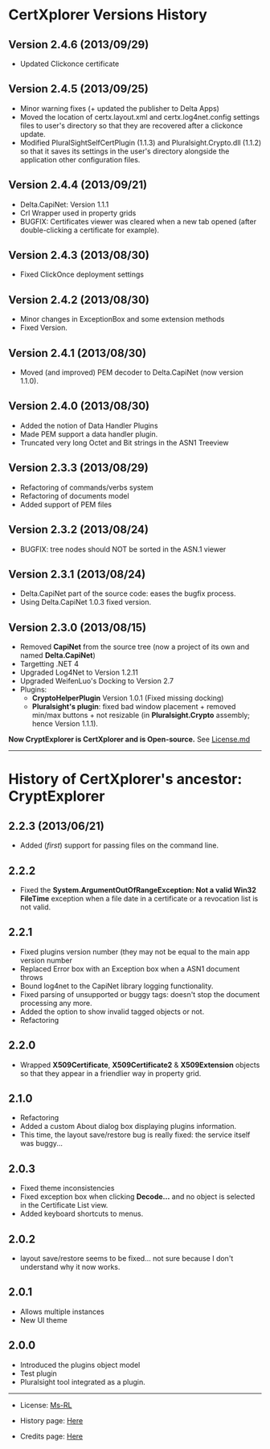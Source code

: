CertXplorer Versions History
============================

Version 2.4.6 (2013/09/29)
--------------------------
* Updated Clickonce certificate

Version 2.4.5 (2013/09/25)
--------------------------
* Minor warning fixes (+ updated the publisher to Delta Apps)
* Moved the location of certx.layout.xml and certx.log4net.config settings files to user's directory so that 
  they are recovered after a clickonce update.
* Modified PluralSightSelfCertPlugin (1.1.3) and Pluralsight.Crypto.dll (1.1.2) so that it saves its settings in the user's directory alongside the
  application other configuration files.

Version 2.4.4 (2013/09/21)
--------------------------
* Delta.CapiNet: Version 1.1.1
* Crl Wrapper used in property grids
* BUGFIX: Certificates viewer was cleared when a new tab opened (after double-clicking a certificate for example).

Version 2.4.3 (2013/08/30)
--------------------------
* Fixed ClickOnce deployment settings

Version 2.4.2 (2013/08/30)
--------------------------
* Minor changes in ExceptionBox and some extension methods
* Fixed Version.

Version 2.4.1 (2013/08/30)
--------------------------
* Moved (and improved) PEM decoder to Delta.CapiNet (now version 1.1.0).

Version 2.4.0 (2013/08/30)
--------------------------
* Added the notion of Data Handler Plugins
* Made PEM support a data handler plugin.
* Truncated very long Octet and Bit strings in the ASN1 Treeview

Version 2.3.3 (2013/08/29)
--------------------------
* Refactoring of commands/verbs system
* Refactoring of documents model
* Added support of PEM files

Version 2.3.2 (2013/08/24)
--------------------------
* BUGFIX: tree nodes should NOT be sorted in the ASN.1 viewer

Version 2.3.1 (2013/08/24)
--------------------------
* Delta.CapiNet part of the source code: eases the bugfix process.
* Using Delta.CapiNet 1.0.3 fixed version.

Version 2.3.0 (2013/08/15)
--------------------------
* Removed **CapiNet** from the source tree (now a project of its own and named **Delta.CapiNet**)
* Targetting .NET 4
* Upgraded Log4Net to Version 1.2.11
* Upgraded WeifenLuo's Docking to Version 2.7
* Plugins: 
	* **CryptoHelperPlugin** Version 1.0.1 (Fixed missing docking)
	* **Pluralsight's plugin**: fixed bad window placement + removed min/max buttons + not resizable (in **Pluralsight.Crypto** assembly; hence Version 1.1.1). 

**Now CryptExplorer is CertXplorer and is Open-source.** See [License.md](./License.md)

-----------------------------------------------------------------------------------------

History of CertXplorer's ancestor: CryptExplorer
================================================

2.2.3 (2013/06/21)
------------------
* Added (_first_) support for passing files on the command line.

2.2.2
-----
* Fixed the **System.ArgumentOutOfRangeException: Not a valid Win32 FileTime** exception when a file date in a certificate or a revocation list is not valid.

2.2.1
-----
* Fixed plugins version number (they may not be equal to the main app version number
* Replaced Error box with an Exception box when a ASN1 document throws
* Bound log4net to the CapiNet library logging functionality.
* Fixed parsing of unsupported or buggy tags: doesn't stop the document processing any more.
* Added the option to show invalid tagged objects or not.
* Refactoring

2.2.0
-----
* Wrapped **X509Certificate**, **X509Certificate2** & **X509Extension** objects so that they appear in a friendlier way in property grid. 

2.1.0
-----
* Refactoring
* Added a custom About dialog box displaying plugins information.
* This time, the layout save/restore bug is really fixed: the service itself was buggy...  

2.0.3
-----
* Fixed theme inconsistencies
* Fixed exception box when clicking **Decode...** and no object is selected in the Certificate List view.
* Added keyboard shortcuts to menus.

2.0.2
-----
* layout save/restore seems to be fixed... not sure because I don't understand why it now works.

2.0.1
-----
* Allows multiple instances
* New UI theme

2.0.0
-----
* Introduced the plugins object model
* Test plugin
* Pluralsight tool integrated as a plugin.

-----------------------------------------------------------------------------------------
* License: [Ms-RL][msrl]
* History page: [Here][history]
* Credits page: [Here][credits]

  [msrl]: License.md "MS-RL License"
  [history]: History.md "History"
  [credits]: Credits.md "Credits"